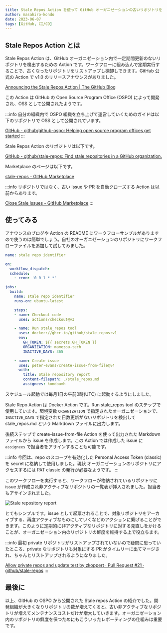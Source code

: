 ```yaml
---
title: Stale Repos Action を使って GitHub オーガニゼーションの古いリポジトリをリストする
author: masahiro-kondo
date: 2023-06-07
tags: [GitHub, CI/CD]
---
```


## Stale Repos Action とは
Stale Repos Action は、GitHub オーガニゼーション内で一定期間更新のないリポジトリを検出するための Action です。ワークフローに組み込んで定期実行することで、古くなったリポジトリをリストアップし棚卸しできます。GitHub 公式の Action で v1.0 のリリースアナウンスがありました。

[Announcing the Stale Repos Action | The GitHub Blog](https://github.blog/2023-06-05-announcing-the-stale-repos-action/)

この Action は GitHub の Open Source Program Office (OSPO) によって開発され、OSS として公開されたようです。

:::info
自分の組織内で OSPO 組織を立ち上げて運営していくためのガイドは以下のリポジトリで OSS として公開されています。

[GitHub - github/github-ospo: Helping open source program offices get started](https://github.com/github/github-ospo)
:::

Stale Repos Action のリポジトリは以下です。

[GitHub - github/stale-repos: Find stale repositories in a GitHub organization.](https://github.com/github/stale-repos)

Marketplace のページは以下です。

[stale-repos - GitHub Marketplace](https://github.com/marketplace/actions/stale-repos)

:::info
リポジトリではなく、古い issue や PR を自動クローズする Action は以前からあります。

[Close Stale Issues - GitHub Marketplace](https://github.com/marketplace/actions/close-stale-issues)
:::

## 使ってみる

アナウンスのブログや Action の README にワークフローサンプルがありますので使うのは簡単でしょう。自社のオーガニゼーションのリポジトリにワークフローファイルを追加して試してみました。

```yaml
name: stale repo identifier

on:
  workflow_dispatch:
  schedule:
    - cron: '0 0 1 * *'

jobs:
  build:
    name: stale repo identifier
    runs-on: ubuntu-latest

    steps:
    - name: Checkout code
      uses: actions/checkout@v3

    - name: Run stale_repos tool
      uses: docker://ghcr.io/github/stale_repos:v1
      env:
        GH_TOKEN: ${{ secrets.GH_TOKEN }}
        ORGANIZATION: mamezou-tech
        INACTIVE_DAYS: 365

    - name: Create issue
      uses: peter-evans/create-issue-from-file@v4
      with:
        title: Stale repository report
        content-filepath: ./stale_repos.md
        assignees: kondoumh
```

スケジュール起動では毎月1日の午前0時(UTC) に起動するようにしました。

Stale Repo Action は Docker Action です。Run stale_repos tool のステップで使用しています。環境変数 `ORGANIZATION` で指定されたオーガニゼーションで、`INACTIVE_DAYS` で指定された日数更新がないリポジトリを検出して stale_repos.md という Markdown ファイルに出力します。

後続ステップで create-issue-from-file Action を使って出力された Markdown ファイルから issue を作成します。この Action では作成した issue に `assignees` で担当者をアサインすることも可能です。

:::info
今回は、repo のスコープを有効化した Personal Access Token (classic) を secret に格納して使用しました。現状 オーガニゼーションのリポジトリにアクセスするには PAT classic の発行が必要なようです。
:::

このワークフローを実行すると、ワークフローが格納されているリポジトリに issue が作成され非アクティブなリポジトリの一覧表が挿入されました。担当者もアサインされました。

![Stale repository report](https://i.gyazo.com/f7119467280ff497f4577f64f7c24e73.png)

とてもシンプルです。issue として起票されることで、対象リポジトリをアーカイブする、再度アクティブなものにしていくなどのアクションに繋げることができます。このように定期的に非アクティブなリポジトリに対する見直しをかけることが、オーガニゼーション内のリポジトリの鮮度を維持する上で役立ちます。

:::info
最初 private リポジトリがリストアップされていないので疑問に思っていたところ、private なリポジトリも対象にする PR がタイムリーに出てマージされ、ちゃんとリストアップされるようになりました。

[Allow private repos and update test by zkoppert · Pull Request #21 · github/stale-repos](https://github.com/github/stale-repos/pull/21)
:::

## 最後に

以上、GitHub の OSPO から公開された Stale repos Action の紹介でした。開発組織が大きくなりリポジトリの数が増えてくると、古い非アクティブなリポジトリが増えてメンテナンスコストだけが増大していきます。オーガニゼーション内のリポジトリの鮮度を保つためにもこういったレポーティングの仕組みは重要です。
